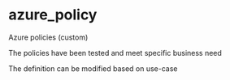 # azure_policy

Azure policies (custom)

The policies have been tested and meet specific business need

The definition can be modified based on use-case

